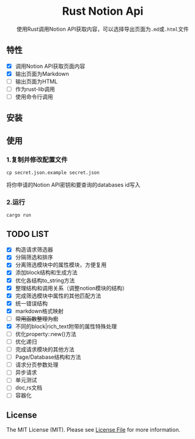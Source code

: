 <div align="center">

# Rust Notion Api
使用Rust调用Notion API获取内容，可以选择导出页面为`.md`或`.html`文件

</div>

## 特性
- [x] 调用Notion API获取页面内容
- [x] 输出页面为Markdown
- [ ] 输出页面为HTML
- [ ] 作为rust-lib调用
- [ ] 使用命令行调用

## 安装

## 使用
### 1.复制并修改配置文件
```shell
cp secret.json.example secret.json
```
将你申请的Notion API密钥和要查询的databases id写入

### 2.运行
```shell
cargo run
```

## TODO LIST
- [x] 构造请求筛选器
- [x] 分隔筛选和排序
- [x] 分离筛选模块中的属性模块，方便复用
- [x] 添加block结构和生成方法
- [x] 优化各结构to_string方法
- [x] 整理结构和调用关系（调整notion模块的结构）
- [x] 完成筛选模块中属性的其他匹配方法
- [x] 统一错误结构
- [x] markdown格式映射
- [ ] <del>常用函数整理为宏</del>
- [x] 不同的block|rich_text附带的属性特殊处理
- [ ] 优化property::new()方法
- [ ] 优化递归
- [ ] 完成请求模块的其他方法
- [ ] Page/Database结构和方法
- [ ] 请求分页参数处理
- [ ] 异步请求
- [ ] 单元测试
- [ ] doc,rs文档
- [ ] 容器化

## License
The MIT License (MIT). Please see [License File](LICENSE.md) for more information.
